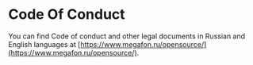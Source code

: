 # Code Of Conduct

You can find Code of conduct and other legal documents in Russian and English languages at [https://www.megafon.ru/opensource/](https://www.megafon.ru/opensource/).
